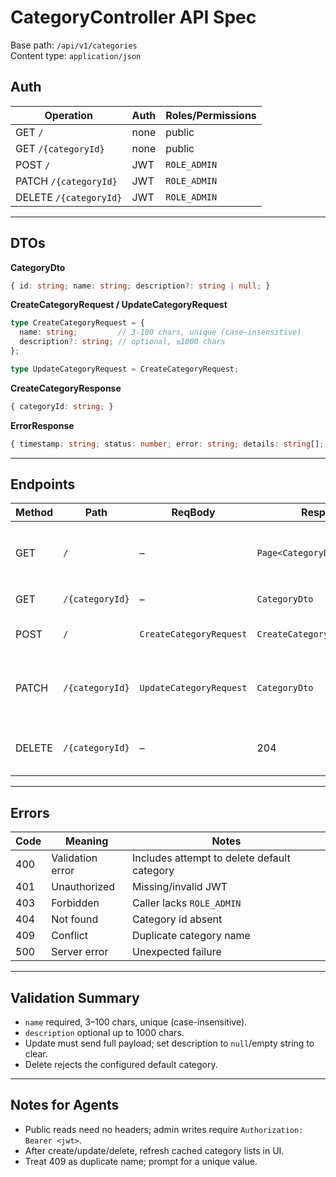 # CategoryController API Spec

Base path: `/api/v1/categories`\
Content type: `application/json`

## Auth

| Operation | Auth | Roles/Permissions |
| ---------- | ---- | ----------------- |
| GET `/` | none | public |
| GET `/{categoryId}` | none | public |
| POST `/` | JWT | `ROLE_ADMIN` |
| PATCH `/{categoryId}` | JWT | `ROLE_ADMIN` |
| DELETE `/{categoryId}` | JWT | `ROLE_ADMIN` |

---

## DTOs

**CategoryDto**

```ts
{ id: string; name: string; description?: string | null; }
```

**CreateCategoryRequest / UpdateCategoryRequest**

```ts
type CreateCategoryRequest = {
  name: string;         // 3-100 chars, unique (case-insensitive)
  description?: string; // optional, ≤1000 chars
};

type UpdateCategoryRequest = CreateCategoryRequest;
```

**CreateCategoryResponse**

```ts
{ categoryId: string; }
```

**ErrorResponse**

```ts
{ timestamp: string; status: number; error: string; details: string[]; }
```

---

## Endpoints

| Method | Path | ReqBody | Resp | Auth | Notes |
| ------ | ---- | ------- | ---- | ---- | ----- |
| GET | `/` | – | `Page<CategoryDto>` | none | `page`, `size`, `sort` (defaults `name,asc`) |
| GET | `/{categoryId}` | – | `CategoryDto` | none | 404 if missing |
| POST | `/` | `CreateCategoryRequest` | `CreateCategoryResponse` | admin | 409 on duplicate name |
| PATCH | `/{categoryId}` | `UpdateCategoryRequest` | `CategoryDto` | admin | Full update; returns updated dto |
| DELETE | `/{categoryId}` | – | 204 | admin | 400 if deleting default category |

---

## Errors

| Code | Meaning | Notes |
| ---- | ------- | ----- |
| 400 | Validation error | Includes attempt to delete default category |
| 401 | Unauthorized | Missing/invalid JWT |
| 403 | Forbidden | Caller lacks `ROLE_ADMIN` |
| 404 | Not found | Category id absent |
| 409 | Conflict | Duplicate category name |
| 500 | Server error | Unexpected failure |

---

## Validation Summary

- `name` required, 3–100 chars, unique (case-insensitive).
- `description` optional up to 1000 chars.
- Update must send full payload; set description to `null`/empty string to clear.
- Delete rejects the configured default category.

---

## Notes for Agents

- Public reads need no headers; admin writes require `Authorization: Bearer <jwt>`.
- After create/update/delete, refresh cached category lists in UI.
- Treat 409 as duplicate name; prompt for a unique value.
